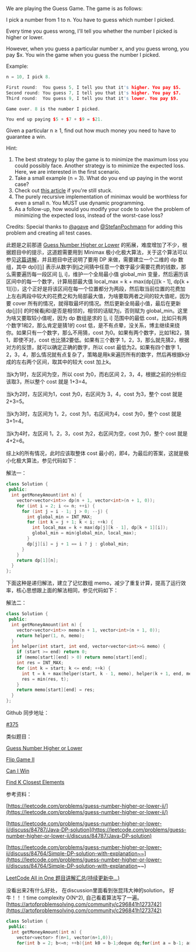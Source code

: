 We are playing the Guess Game. The game is as follows:

I pick a number from 1 to n. You have to guess which number I picked.

Every time you guess wrong, I'll tell you whether the number I picked is higher or lower.

However, when you guess a particular number x, and you guess wrong, you pay $x. You win the game when you guess the number I picked.

Example:

```cpp
n = 10, I pick 8.

First round:  You guess 5, I tell you that it's higher. You pay $5.
Second round: You guess 7, I tell you that it's higher. You pay $7.
Third round:  You guess 9, I tell you that it's lower. You pay $9.

Game over. 8 is the number I picked.

You end up paying $5 + $7 + $9 = $21.
```

Given a particular n ≥ 1, find out how much money you need to have to guarantee a win.

Hint:

1. The best strategy to play the game is to minimize the maximum loss you could possibly face. Another strategy is to minimize the expected loss. Here, we are interested in the first scenario.
1. Take a small example (n = 3). What do you end up paying in the worst case?
1. Check out [this article](https://en.wikipedia.org/wiki/Minimax) if you're still stuck.
1. The purely recursive implementation of minimax would be worthless for even a small n. You MUST use dynamic programming.
1. As a follow-up, how would you modify your code to solve the problem of minimizing the expected loss, instead of the worst-case loss?

Credits: Special thanks to [@agave](https://leetcode.com/agave/) and [@StefanPochmann](https://leetcode.com/stefanpochmann/) for adding this problem and creating all test cases.

此题是之前那道 [Guess Number Higher or Lower](http://www.cnblogs.com/grandyang/p/5666502.html) 的拓展，难度增加了不少，根据题目中的提示，这道题需要用到 Minimax 极小化极大算法，关于这个算法可以参见[这篇讲解](http://univasity.iteye.com/blog/1170216)，并且题目中还说明了要用 DP 来做，需要建立一个二维的 dp 数组，其中 dp\[i\]\[j\] 表示从数字i到j之间猜中任意一个数字最少需要花费的钱数，那么需要遍历每一段区间 \[j, i\]，维护一个全局最小值 global_min 变量，然后遍历该区间中的每一个数字，计算局部最大值 local_max = k + max(dp\[j\]\[k - 1\], dp\[k + 1\]\[i\])，这个正好是将该区间在每一个位置都分为两段，然后取当前位置的花费加上左右两段中较大的花费之和为局部最大值，为啥要取两者之间的较大值呢，因为要 cover 所有的情况，就得取最坏的情况。然后更新全局最小值，最后在更新 dp\[j\]\[i\] 的时候看j和i是否是相邻的，相邻的话赋为j，否则赋为 global_min。这里为啥又要取较小值呢，因为 dp 数组是求的 \[j, i\] 范围中的最低 cost，比如只有两个数字1和2，那么肯定是猜1的 cost 低，是不有点晕，没关系，博主继续来绕你。如果只有一个数字，那么不用猜，cost 为0。如果有两个数字，比如1和2，猜1，即使不对，cost 也比猜2要低。如果有三个数字 1，2，3，那么就先猜2，根据对方的反馈，就可以确定正确的数字，所以 cost 最低为2。如果有四个数字 1，2，3，4，那么情况就有点复杂了，策略是用k来遍历所有的数字，然后再根据k分成的左右两个区间，取其中的较大 cost 加上k。

当k为1时，左区间为空，所以 cost 为0，而右区间 2，3，4，根据之前的分析应该取3，所以整个 cost 就是 1+3=4。

当k为2时，左区间为1，cost 为0，右区间为 3，4，cost 为3，整个 cost 就是 2+3=5。

当k为3时，左区间为 1，2，cost 为1，右区间为4，cost 为0，整个 cost 就是 3+1=4。

当k为4时，左区间 1，2，3，cost 为2，右区间为空，cost 为0，整个 cost 就是 4+2=6。

综上k的所有情况，此时应该取整体 cost 最小的，即4，为最后的答案，这就是极小化极大算法，参见代码如下：

解法一：

```cpp
class Solution {
 public:
  int getMoneyAmount(int n) {
    vector<vector<int>> dp(n + 1, vector<int>(n + 1, 0));
    for (int i = 2; i <= n; ++i) {
      for (int j = i - 1; j > 0; --j) {
        int global_min = INT_MAX;
        for (int k = j + 1; k < i; ++k) {
          int local_max = k + max(dp[j][k - 1], dp[k + 1][i]);
          global_min = min(global_min, local_max);
        }
        dp[j][i] = j + 1 == i ? j : global_min;
      }
    }
    return dp[1][n];
  }
};
```

下面这种是递归解法，建立了记忆数组 memo，减少了重复计算，提高了运行效率，核心思想跟上面的解法相同，参见代码如下：

解法二：

```cpp
class Solution {
 public:
  int getMoneyAmount(int n) {
    vector<vector<int>> memo(n + 1, vector<int>(n + 1, 0));
    return helper(1, n, memo);
  }
  int helper(int start, int end, vector<vector<int>>& memo) {
    if (start >= end) return 0;
    if (memo[start][end] > 0) return memo[start][end];
    int res = INT_MAX;
    for (int k = start; k <= end; ++k) {
      int t = k + max(helper(start, k - 1, memo), helper(k + 1, end, memo));
      res = min(res, t);
    }
    return memo[start][end] = res;
  }
};
```

Github 同步地址：

[#375](https://github.com/grandyang/leetcode/issues/375)

类似题目：

[Guess Number Higher or Lower](http://www.cnblogs.com/grandyang/p/5666502.html)

[Flip Game II](http://www.cnblogs.com/grandyang/p/5226206.html)

[Can I Win](http://www.cnblogs.com/grandyang/p/6103525.html)

[Find K Closest Elements](http://www.cnblogs.com/grandyang/p/7519466.html)

参考资料：

[https://leetcode.com/problems/guess-number-higher-or-lower-ii/](https://leetcode.com/problems/guess-number-higher-or-lower-ii/)

[https://leetcode.com/problems/guess-number-higher-or-lower-ii/discuss/84787/Java-DP-solution](https://leetcode.com/problems/guess-number-higher-or-lower-ii/discuss/84787/Java-DP-solution)

[https://leetcode.com/problems/guess-number-higher-or-lower-ii/discuss/84764/Simple-DP-solution-with-explanation~~](https://leetcode.com/problems/guess-number-higher-or-lower-ii/discuss/84764/Simple-DP-solution-with-explanation~~)

[LeetCode All in One 题目讲解汇总(持续更新中...)](http://www.cnblogs.com/grandyang/p/4606334.html)

没看出来2有什么好处， 在discussion里面看到张昆玮大神的solution， 好牛！！！time complexity O(N^2), 自己看着算法写了一遍。[https://artofproblemsolving.com/community/c296841h1273742](https://artofproblemsolving.com/community/c296841h1273742)

```cpp
class Solution {
 public:
  int getMoneyAmount(int n) {
    vector<vector> f(n+1, vector(n+1,0));
    for(int b = 2; b<=n; ++b){int k0 = b-1;deque dq;for(int a = b-1; a>0; --a){while(f[a][k0-1] > f[k0+1][b]) --k0;while(!dq.empty() && dq.front() > k0) dq.pop_front();int f2 = f[a][k0]+k0+1;int vc = f[a+1][b]+a;while(!dq.empty() && vc <= f[dq.back()+1][b]+dq.back()){dq.pop_back();}dq.push_back(a);int f1 = f[dq.front()+1][b] + dq.front();f[a][b] = min(f1, f2);}//a}//breturn f[1][n];}};
```
